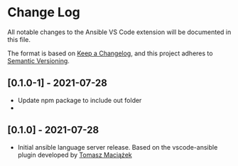 # Change Log

All notable changes to the Ansible VS Code extension will be documented in this file.

The format is based on [Keep a Changelog](https://keepachangelog.com/en/1.0.0/),
and this project adheres to [Semantic Versioning](https://semver.org/spec/v2.0.0.html).

## [0.1.0-1] - 2021-07-28
- Update npm package to include out folder
- 
## [0.1.0] - 2021-07-28
- Initial ansible language server release. Based on the vscode-ansible plugin developed by [Tomasz Maciążek](https://github.com/tomaciazek)
